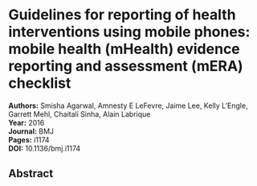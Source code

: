 # Guidelines for reporting of health interventions using mobile phones: mobile health (mHealth) evidence reporting and assessment (mERA) checklist

**Authors:** Smisha Agarwal, Amnesty E LeFevre, Jaime Lee, Kelly L’Engle, Garrett Mehl, Chaitali Sinha, Alain Labrique  
**Year:** 2016  
**Journal:** BMJ  
**Pages:** i1174  
**DOI:** 10.1136/bmj.i1174  

## Abstract


